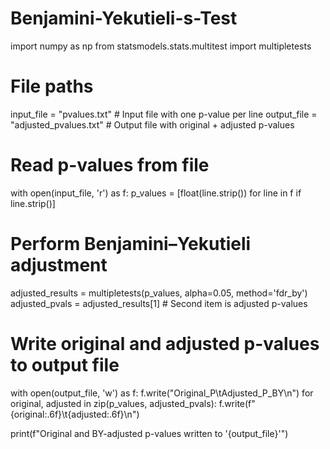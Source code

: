 # Benjamini-Yekutieli-s-Test
import numpy as np
from statsmodels.stats.multitest import multipletests

# File paths
input_file = "pvalues.txt"           # Input file with one p-value per line
output_file = "adjusted_pvalues.txt" # Output file with original + adjusted p-values

# Read p-values from file
with open(input_file, 'r') as f:
    p_values = [float(line.strip()) for line in f if line.strip()]

# Perform Benjamini–Yekutieli adjustment
adjusted_results = multipletests(p_values, alpha=0.05, method='fdr_by')
adjusted_pvals = adjusted_results[1]  # Second item is adjusted p-values

# Write original and adjusted p-values to output file
with open(output_file, 'w') as f:
    f.write("Original_P\tAdjusted_P_BY\n")
    for original, adjusted in zip(p_values, adjusted_pvals):
        f.write(f"{original:.6f}\t{adjusted:.6f}\n")

print(f"Original and BY-adjusted p-values written to '{output_file}'")
